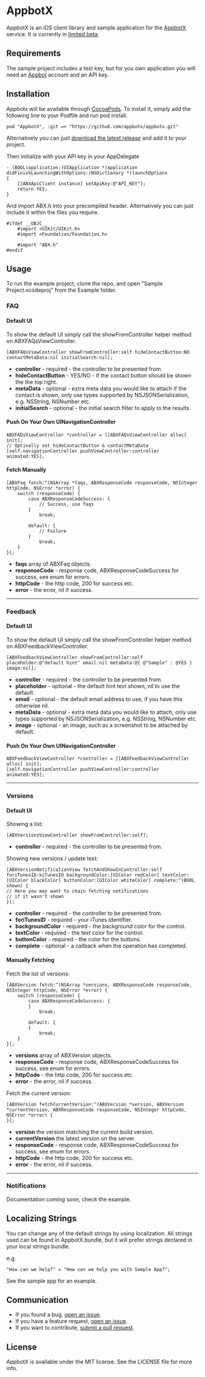 # AppbotX

AppbotX is an iOS client library and sample application for the [AppbotX](http://appbot.co/appbotx) service. It is currently in [limited beta](https://appbot.co/appbotx).

## Requirements

The sample project includes a test key, but for you own application you will need an [Appbot](http://appbot.co) account and an API key.

## Installation

Appbotx will be available through [CocoaPods](http://cocoapods.org). To install it, simply add the following line to your Podfile and run pod install.

    pod "AppbotX", :git => "https://github.com/appbotx/appbotx.git"
    
Alternatively you can just [download the latest release](https://github.com/appbotx/appbotx/releases) and add it to your project.

Then initialize with your API key in your AppDelegate

	- (BOOL)application:(UIApplication *)application didFinishLaunchingWithOptions:(NSDictionary *)launchOptions
	{
    	[[ABXApiClient instance] setApiKey:@"API_KEY"];
    	return YES;
	}

And import ABX.h into your precompiled header. Alternatively you can just include it within the files you require.

	#ifdef __OBJC__
    	#import <UIKit/UIKit.h>
    	#import <Foundation/Foundation.h>

    	#import "ABX.h"
	#endif

## Usage

To run the example project; clone the repo, and open "Sample Project.xcodeproj" from the Example folder.

### FAQ

#### Default UI
To show the default UI simply call the showFromController helper method on ABXFAQsViewController.

	[ABXFAQsViewController showFromController:self hideContactButton:NO contactMetaData:nil initialSearch:nil];

* **controller** - required - the controller to be presented from.
* **hideContactButton** - YES/NO - if the contact button should be shown the the top right.
* **metaData** - optional - extra meta data you would like to attach if the contact is shown, only use types supported by NSJSONSerialization, e.g. NSString, NSNumber etc.
* **initialSearch** - optional - the initial search filter to apply to the results. 

#### Push On Your Own UINavigationController

	ABXFAQsViewController *controller = [[ABXFAQsViewController alloc] init];
	// Optinally set hideContactButton & contactMetaData
	[self.navigationController pushViewController:controller animated:YES];
	
#### Fetch Manually

	[ABXFaq fetch:^(NSArray *faqs, ABXResponseCode responseCode, NSInteger httpCode, NSError *error) {
        switch (responseCode) {
            case ABXResponseCodeSuccess: {
            	// Success, use faqs
            }
                break;
                
            default: {
            	// Failure       
            }
                break;
        }
    }];	

* **faqs** array of ABXFaq objects.
* **responseCode** - response code, ABXResponseCodeSuccess for success, see enum for errors.
* **httpCode** - the http code, 200 for success etc.
* **error** - the error, nil if success.

---

### Feedback

#### Default UI

To show the default UI simply call the showFromController helper method on ABXFeedbackViewController.

	[ABXFeedbackViewController showFromController:self placeholder:@"default hint" email:nil metaData:@{ @"Sample" : @YES } image:nil];

* **controller** - required - the controller to be presented from.
* **placeholder** - optional - the default hint text shown, nil to use the default.
* **email** - optional - the default email address to use, if you have this otherwise nil.
* **metaData** - optional - extra meta data you would like to attach, only use types supported by NSJSONSerialization, e.g. NSString, NSNumber etc.
* **image** - optional - an image, such as a screenshot to be attached by default.

#### Push On Your Own UINavigationController

	ABXFeedbackViewController *controller = [[ABXFeedbackViewController alloc] init];
	[self.navigationController pushViewController:controller animated:YES];
	
---	

### Versions

#### Default UI

Showing a list:

	[ABXVersionsViewController showFromController:self];
	
* **controller** - required - the controller to be presented from.
	
Showing new versions / update text:

    [ABXVersionNotificationView fetchAndShowInController:self foriTunesID:kiTunesID backgroundColor:[UIColor redColor] textColor:[UIColor blackColor] buttonColor:[UIColor whiteColor] complete:^(BOOL shown) {
    // Here you may want to chain fetching notifications
    // if it wasn't shown
    }];

* **controller** - required - the controller to be presented from.
* **foriTunesID** - required - your iTunes identifier.
* **backgroundColor** - required - the background color for the control.
* **textColor** - required - the text color for the control.
* **buttonColor** - required - the color for the buttons.
* **complete** - optional - a callback when the operation has completed.

#### Manually Fetching

Fetch the list of versions:

    [ABXVersion fetch:^(NSArray *versions, ABXResponseCode responseCode, NSInteger httpCode, NSError *error) {
        switch (responseCode) {
            case ABXResponseCodeSuccess: {
            }
                break;
                
            default: {
            }
                break;
        }
    }];
 
* **versions** array of ABXVersion objects.
* **responseCode** - response code, ABXResponseCodeSuccess for success, see enum for errors.
* **httpCode** - the http code, 200 for success etc.
* **error** - the error, nil if success.

Fetch the current version:

    [ABXVersion fetchCurrentVersion:^(ABXVersion *version, ABXVersion *currentVersion, ABXResponseCode responseCode, NSInteger httpCode, NSError *error) {
    }];
    
* **version** the version matching the current build version.
* **currentVersion** the latest version on the server.
* **responseCode** - response code, ABXResponseCodeSuccess for success, see enum for errors.
* **httpCode** - the http code, 200 for success etc.
* **error** - the error, nil if success.

---

### Notifications

Documentation coming soon, check the example.

## Localizing Strings

You can change any of the default strings by using localization. All strings used can be found in AppbotX.bundle, but it will prefer strings declared in your local strings bundle.

e.g.

	"How can we help?" = "How can we help you with Sample App?";
	
See the sample app for an example.

## Communication

* If you found a bug, [open an issue](https://github.com/appbotx/appbotx/issues).
* If you have a feature request, [open an issue](https://github.com/appbotx/appbotx/issues).
* If you want to contribute, [submit a pull request](https://github.com/appbotx/appbotx/pulls).	

## License

AppbotX is available under the MIT license. See the LICENSE file for more info.

